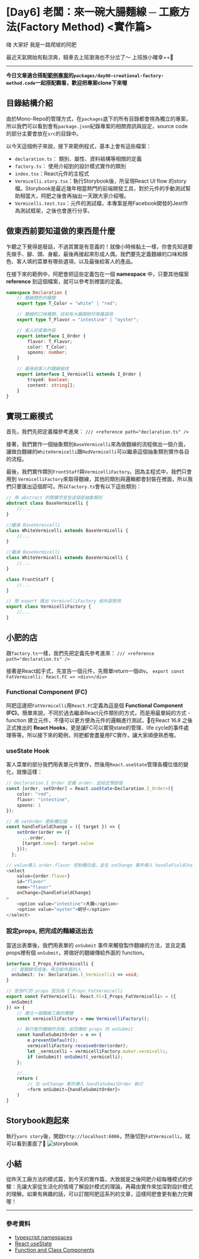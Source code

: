 # [Day6] 老闆：來一碗大腸麵線 ─ 工廠方法(Factory Method) <實作篇>

嗨 大家好 我是一路爬坡的阿肥

最近天氣開始有點涼爽，騎車去上班瀏海也不分岔了～
上班族小確幸++💖

---

**今日文章適合搭配[範例專案](https://github.com/showwell0120/Design-Pattern-Typescript-React)的`packages/day06-creational-factory-method.code`一起搭配觀看，歡迎把專案clone下來喔**

## 目錄結構介紹
由於Mono-Repo的管理方式，在`packages`底下的所有目錄都會視為獨立的專案，所以我們可以看到會有`package.json`紀錄專案的相關資訊與設定，source code的部分主要會放在`src`的目錄中。

以今天這個例子來說，接下來範例程式，基本上會有這些檔案：

- `declaration.ts`： 類別、屬性、資料結構等相關的定義
- `factory.ts`： 使用介紹到的設計模式實作的類別
- `index.tsx`：React元件的主程式
- `Vermicelli.story.tsx`：執行Storybook後，所呈現React UI flow 的story檔。Storybook是最近幾年相當熱門的前端開發工具，對於元件的手動測試幫助相當大，阿肥之後會再抽出一天跟大家介紹喔。
- `Vermicelli.test.tsx`：元件的測試檔，本專案是用Facebook開發的Jest作為測試框架，之後也會進行分享。

## 做東西前要知道做的東西是什麼
乍聽之下覺得是廢話，不過其實是有意義的！就像小時候黏土一樣，你會先知道要先做手、腳、頭、身軀，最後再接起來形成人偶。我們要先定義麵線的口味和顏色、客人填的菜單有哪些選項，以及最後給客人的產品。

在接下來的範例中，阿肥會把這些定義包在一個 **namespace** 中，只要其他檔案 **reference** 到這個檔案，就可以參考到裡面的定義。

```typescript
namespace Declaration {
    // 麵線顏色的種類
    export type T_Color = "white" | "red";

    // 麵線的口味種類，目前有大腸跟蚵仔兩種選項
    export type T_Flavor = "intestine" | "oyster";

    // 客人的菜單內容
    export interface I_Order {
        flavor: T_Flavor;
        color: T_Color;
        spoons: number;
    }

    // 最後給客人的麵線組成
    export interface I_Vermicelli extends I_Order {
        trayed: boolean;
        content: string[];
    }
}
```

## 實現工廠模式
首先，我們先把定義檔參考進來：
`/// <reference path="declaration.ts" />`

接著，我們實作一個抽象類別`BaseVermicelli`來為做麵線的流程做出一個介面，讓做白麵線的`WhiteVermicelli`跟`RedVermicelli`可以繼承這個抽象類別實作各自的流程。

最後，我們實作類別`FrontStaff`與`VermicelliFactory`。因為主程式中，我們只會用到 `VermicelliFactory`來取得麵線，其他的類別與邏輯都會封裝在裡面，所以我們只要匯出這個即可。所以`factory.ts`會有以下這些類別：

```typescript
// 用 abstract 的關鍵字宣告這個是抽象類別
abstract class BaseVermicelli {
    //...
}

//繼承 BaseVermicelli
class WhiteVermicelli extends BaseVermicelli {
    //...
}

//繼承 BaseVermicelli
class WhiteVermicelli extends BaseVermicelli {
    //...
}

class FrontStaff {
    //...
}

// 用 export 匯出 VermicelliFactory 給外部使用
export class VermicelliFactory {
    //...
}
```

## 小肥的店
跟`factory.ts`一樣，我們先把定義先參考進來：
`/// <reference path="declaration.ts" />`

接著是React起手式，先宣告一個元件，先簡單return一個div。
`export const FatVermicelli: React.FC => <div></div>`

### Functional Component (FC)
阿肥這邊把`FatVermicelli`用`React.FC`定義為這是個 **Functional Component (FC)**。簡單來說，不同於過去繼承React元件類別的方式，而是用最單純的方式 - function 建立元件，不僅可以更方便為元件的邏輯進行測試，在React 16.8 之後正式推出的 **React Hooks**，更是讓FC可以實現state的管理、life cycle的事件處理等等。所以接下來的範例，阿肥都會盡量用FC實作，讓大家順便熟悉喔。

### useState Hook
客人菜單的部分我們用表單元件實作，然後用`React.useState`管理各欄位值的變化，就像這樣：
```typescript
// Declaration.I_Order 定義 order，並給定預設值
const [order, setOrder] = React.useState<Declaration.I_Order>({
    color: "red",
    flavor: "intestine",
    spoons: 1
});

// 用 setOrder 更新欄位值
const handleFieldChange = ({ target }) => {
    setOrder(order => ({
      ...order,
      [target.name]: target.value
    }));
  };

// value傳入 order.flavor 控制欄位值，並在 onChange 事件傳入 handleFieldChange 執行 setOrder
<select
    value={order.flavor}
    id="flavor"
    name="flavor"
    onChange={handleFieldChange}
>
    <option value="intestine">大腸</option>
    <option value="oyster">蚵仔</option>
</select>
```

### 設定props, 把完成的麵線送出去
當送出表單後，我們用表單的 `onSubmit` 事件來觸發製作麵線的方法，並且定義props裡有個 `onSubmit`，將做好的麵線傳給外面的 function。
```typescript
interface I_Props_FatVermicelli {
  // 當麵線完成後，再交給外面的人
  onSubmit: (v: Declaration.I_Vermicelli) => void;
}

// 宣告FC的 props 型別為 I_Props_FatVermicelli
export const FatVermicelli: React.FC<I_Props_FatVermicelli> = ({
  onSubmit
}) => {
    // 建立一個麵線工廠的實體
    const vermicelliFactory = new VermicelliFactory();

    // 執行製作麵線的流程，並回傳給 props 的 onSubmit
    const handleSubmitOrder = e => {
        e.preventDefault();
        vermicelliFactory.receiveOrder(order);
        let _vermicelli = vermicelliFactory.maker.vermicelli;
        if (onSubmit) onSubmit(_vermicelli);
    };

    //...
    return (
        // 在 onChange 事件傳入 handleSubmitOrder 執行
        <form onSubmit={handleSubmitOrder}>
    )
}
```

## Storybook跑起來
執行`yarn story`後，開啟`http://localhost:6006`，然後切到`FatVermicelli`，就可以看到畫面了🎉
![storybook](https://i.imgur.com/N8X9uTX.png)

## 小結
從昨天工廠方法的模式篇，到今天的實作篇，大致就是之後阿肥介紹每種模式的步驟：先讓大家從生活化的情境了解設計模式的理論，再藉由實作來加深對設計模式的理解。如果有興趣的話，可以訂閱阿肥這系列的文章，這樣阿肥會更有動力完賽喔！

---

### 參考資料

- [typescript namespaces](https://www.typescriptlang.org/docs/handbook/namespaces.html#introduction)
- [React useState](https://reactjs.org/docs/hooks-state.html)
- [Function and Class Components](https://reactjs.org/docs/components-and-props.html#function-and-class-components)
